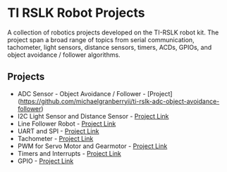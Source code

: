# TI RSLK Robot Projects
A collection of robotics projects developed on the TI-RSLK robot kit. The project span a broad range of topics from serial communication, tachometer, light sensors, distance sensors, timers, ACDs, GPIOs, and object avoidance / follower algorithms.

## Projects
* ADC Sensor - Object Avoidance / Follower - [Project] (https://github.com/michaelgranberryii/ti-rslk-adc-object-avoidance-follower)
* I2C Light Sensor and Distance Sensor - [Project Link](https://github.com/michaelgranberryii/ti-rslk-i2c-light-distance-sensor)
* Line Follower Robot - [Project Link](https://github.com/michaelgranberryii/ti-rslk-line-follower)
* UART and SPI - [Project Link](https://github.com/michaelgranberryii/ti-rslk-uart-spi)
* Tachometer - [Project Link](https://github.com/michaelgranberryii/ti-rslk-tachometer)
* PWM for Servo Motor and Gearmotor - [Project Link](https://github.com/michaelgranberryii/ti-rslk-pwm-servo-motor)
* Timers and Interrupts - [Project Link](https://github.com/michaelgranberryii/ti-rslk-timer-interrupts)
* GPIO - [Project Link](https://github.com/michaelgranberryii/ti-rslk-gpio)
